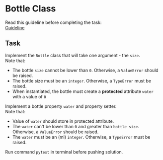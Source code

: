 # Bottle Class

Read this guideline before completing the task:  
[Guideline](https://github.com/ketstap162/tasks-guideline)

## Task  

Implement the `Bottle` class that will take one argument - the `size`.  
Note that:
- The bottle `size` cannot be lower than `0`. Otherwise, a `ValueError` should be raised.
- The bottle size must be an `integer`. Otherwise, a `TypeError` must be raised.
- When instantiated, the bottle must create 
a **protected** attribute `water` with a value of `0`

Implement a bottle property `water` and property setter.  
Note that:
- Value of `water` should store in protected attribute.
- The `water` can't be lower than `0` and greater than `bottle size`. Otherwise, a `ValueError` should be raised.
- The `water` must be an (ml) `integer`. Otherwise, a `TypeError` must be raised.

Run command `pytest` in terminal before pushing solution.
